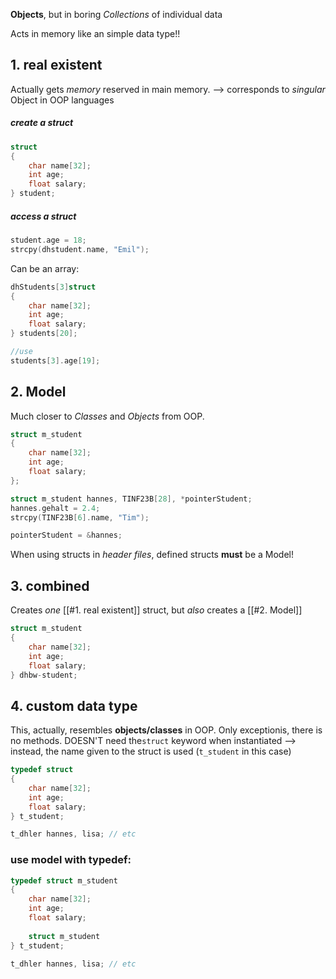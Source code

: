 **Objects**, but in boring
_Collections_ of individual data

Acts in memory like an simple data type!!

## 1. real existent
Actually gets _memory_ reserved in main memory.
--> corresponds to _singular_ Object in OOP languages

##### create a struct
```c
struct 
{
	char name[32];
	int age;
	float salary;
} student;
```

##### access a struct
```c
student.age = 18;
strcpy(dhstudent.name, "Emil");
```


Can be an array:
```c
dhStudents[3]struct 
{
	char name[32];
	int age;
	float salary;
} students[20];

//use
students[3].age[19];
```


## 2. Model
Much closer to _Classes_ and _Objects_ from OOP.

```c
struct m_student 
{
	char name[32];
	int age;
	float salary;
};

struct m_student hannes, TINF23B[28], *pointerStudent;
hannes.gehalt = 2.4;
strcpy(TINF23B[6].name, "Tim");

pointerStudent = &hannes;
```

When using structs in _header files_, defined structs **must** be a Model!


## 3. combined
Creates _one_ [[#1. real existent]] struct, but _also_ creates a [[#2. Model]]
```c 
struct m_student 
{
	char name[32];
	int age;
	float salary;
} dhbw-student;
```

## 4. custom data type
This, actually, resembles **objects/classes** in OOP. Only exceptionis, there is no methods.
DOESN'T need the`struct` keyword when instantiated
--> instead, the name given to the struct is used (`t_student` in this case)
```c
typedef struct 
{
	char name[32];
	int age;
	float salary;
} t_student;

t_dhler hannes, lisa; // etc
```

### use model with typedef:
```c
typedef struct m_student
{
	char name[32];
	int age;
	float salary;
	
	struct m_student
} t_student;

t_dhler hannes, lisa; // etc

```

